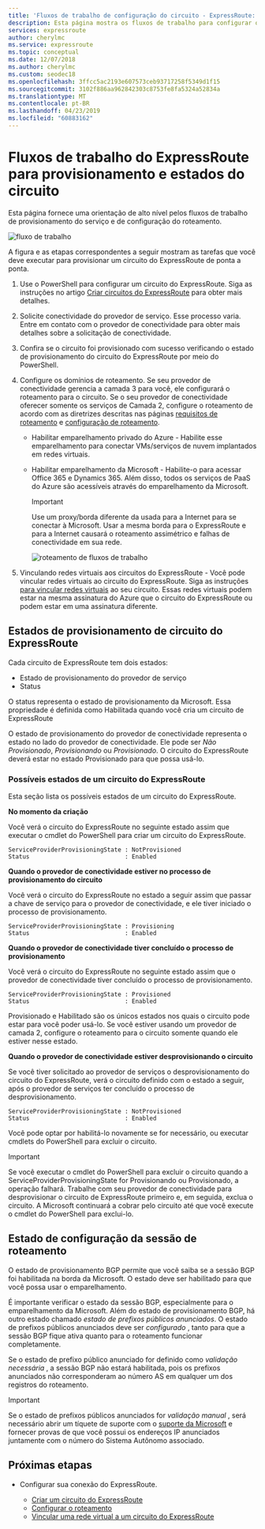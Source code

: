 ```yaml
---
title: 'Fluxos de trabalho de configuração do circuito - ExpressRoute: Azure| Microsoft Docs'
description: Esta página mostra os fluxos de trabalho para configurar o circuito do ExpressRoute e os emparelhamentos
services: expressroute
author: cherylmc
ms.service: expressroute
ms.topic: conceptual
ms.date: 12/07/2018
ms.author: cherylmc
ms.custom: seodec18
ms.openlocfilehash: 3ffcc5ac2193e607573ceb93717258f5349d1f15
ms.sourcegitcommit: 3102f886aa962842303c8753fe8fa5324a52834a
ms.translationtype: MT
ms.contentlocale: pt-BR
ms.lasthandoff: 04/23/2019
ms.locfileid: "60883162"
---
```

# <a name="expressroute-workflows-for-circuit-provisioning-and-circuit-states"></a>Fluxos de trabalho do ExpressRoute para provisionamento e estados do circuito
Esta página fornece uma orientação de alto nível pelos fluxos de trabalho de provisionamento do serviço e de configuração do roteamento.

![fluxo de trabalho](./media/expressroute-workflows/expressroute-circuit-workflow.png)

A figura e as etapas correspondentes a seguir mostram as tarefas que você deve executar para provisionar um circuito do ExpressRoute de ponta a ponta. 

1. Use o PowerShell para configurar um circuito do ExpressRoute. Siga as instruções no artigo [Criar circuitos do ExpressRoute](expressroute-howto-circuit-classic.md) para obter mais detalhes.
2. Solicite conectividade do provedor de serviço. Esse processo varia. Entre em contato com o provedor de conectividade para obter mais detalhes sobre a solicitação de conectividade.
3. Confira se o circuito foi provisionado com sucesso verificando o estado de provisionamento do circuito do ExpressRoute por meio do PowerShell. 
4. Configure os domínios de roteamento. Se seu provedor de conectividade gerencia a camada 3 para você, ele configurará o roteamento para o circuito. Se o seu provedor de conectividade oferecer somente os serviços de Camada 2, configure o roteamento de acordo com as diretrizes descritas nas páginas [requisitos de roteamento](expressroute-routing.md) e [configuração de roteamento](expressroute-howto-routing-classic.md).
   
   * Habilitar emparelhamento privado do Azure - Habilite esse emparelhamento para conectar VMs/serviços de nuvem implantados em redes virtuais.

   * Habilitar emparelhamento da Microsoft - Habilite-o para acessar Office 365 e Dynamics 365. Além disso, todos os serviços de PaaS do Azure são acessíveis através do emparelhamento da Microsoft.
     
     > [!IMPORTANT]
     > Use um proxy/borda diferente da usada para a Internet para se conectar à Microsoft. Usar a mesma borda para o ExpressRoute e para a Internet causará o roteamento assimétrico e falhas de conectividade em sua rede.
     > 
     > 
     
     ![roteamento de fluxos de trabalho](./media/expressroute-workflows/routing-workflow.png)
5. Vinculando redes virtuais aos circuitos do ExpressRoute - Você pode vincular redes virtuais ao circuito do ExpressRoute. Siga as instruções [para vincular redes virtuais](expressroute-howto-linkvnet-arm.md) ao seu circuito. Essas redes virtuais podem estar na mesma assinatura do Azure que o circuito do ExpressRoute ou podem estar em uma assinatura diferente.

## <a name="expressroute-circuit-provisioning-states"></a>Estados de provisionamento de circuito do ExpressRoute
Cada circuito de ExpressRoute tem dois estados:

* Estado de provisionamento do provedor de serviço
* Status

O status representa o estado de provisionamento da Microsoft. Essa propriedade é definida como Habilitada quando você cria um circuito de ExpressRoute

O estado de provisionamento do provedor de conectividade representa o estado no lado do provedor de conectividade. Ele pode ser *Não Provisionado*, *Provisionando* ou *Provisionado*. O circuito do ExpressRoute deverá estar no estado Provisionado para que possa usá-lo.

### <a name="possible-states-of-an-expressroute-circuit"></a>Possíveis estados de um circuito do ExpressRoute
Esta seção lista os possíveis estados de um circuito do ExpressRoute.

**No momento da criação**

Você verá o circuito do ExpressRoute no seguinte estado assim que executar o cmdlet do PowerShell para criar um circuito do ExpressRoute.

    ServiceProviderProvisioningState : NotProvisioned
    Status                           : Enabled


**Quando o provedor de conectividade estiver no processo de provisionamento do circuito**

Você verá o circuito do ExpressRoute no estado a seguir assim que passar a chave de serviço para o provedor de conectividade, e ele tiver iniciado o processo de provisionamento.

    ServiceProviderProvisioningState : Provisioning
    Status                           : Enabled


**Quando o provedor de conectividade tiver concluído o processo de provisionamento**

Você verá o circuito do ExpressRoute no seguinte estado assim que o provedor de conectividade tiver concluído o processo de provisionamento.

    ServiceProviderProvisioningState : Provisioned
    Status                           : Enabled

Provisionado e Habilitado são os únicos estados nos quais o circuito pode estar para você poder usá-lo. Se você estiver usando um provedor de camada 2, configure o roteamento para o circuito somente quando ele estiver nesse estado.

**Quando o provedor de conectividade estiver desprovisionando o circuito**

Se você tiver solicitado ao provedor de serviços o desprovisionamento do circuito do ExpressRoute, verá o circuito definido com o estado a seguir, após o provedor de serviços ter concluído o processo de desprovisionamento.

    ServiceProviderProvisioningState : NotProvisioned
    Status                           : Enabled


Você pode optar por habilitá-lo novamente se for necessário, ou executar cmdlets do PowerShell para excluir o circuito.  

> [!IMPORTANT]
> Se você executar o cmdlet do PowerShell para excluir o circuito quando a ServiceProviderProvisioningState for Provisionando ou Provisionado, a operação falhará. Trabalhe com seu provedor de conectividade para desprovisionar o circuito de ExpressRoute primeiro e, em seguida, exclua o circuito. A Microsoft continuará a cobrar pelo circuito até que você execute o cmdlet do PowerShell para exclui-lo.
> 
> 

## <a name="routing-session-configuration-state"></a>Estado de configuração da sessão de roteamento
O estado de provisionamento BGP permite que você saiba se a sessão BGP foi habilitada na borda da Microsoft. O estado deve ser habilitado para que você possa usar o emparelhamento.

É importante verificar o estado da sessão BGP, especialmente para o emparelhamento da Microsoft. Além do estado de provisionamento BGP, há outro estado chamado *estado de prefixos públicos anunciados*. O estado de prefixos públicos anunciados deve ser *configurado* , tanto para que a sessão BGP fique ativa quanto para o roteamento funcionar completamente. 

Se o estado de prefixo público anunciado for definido como *validação necessária* , a sessão BGP não estará habilitada, pois os prefixos anunciados não corresponderam ao número AS em qualquer um dos registros do roteamento. 

> [!IMPORTANT]
> Se o estado de prefixos públicos anunciados for *validação manual* , será necessário abrir um tíquete de suporte com o [suporte da Microsoft](https://portal.azure.com/?#blade/Microsoft_Azure_Support/HelpAndSupportBlade) e fornecer provas de que você possui os endereços IP anunciados juntamente com o número do Sistema Autônomo associado.
> 
> 

## <a name="next-steps"></a>Próximas etapas
* Configurar sua conexão do ExpressRoute.
  
  * [Criar um circuito do ExpressRoute](expressroute-howto-circuit-arm.md)
  * [Configurar o roteamento](expressroute-howto-routing-arm.md)
  * [Vincular uma rede virtual a um circuito do ExpressRoute](expressroute-howto-linkvnet-arm.md)


